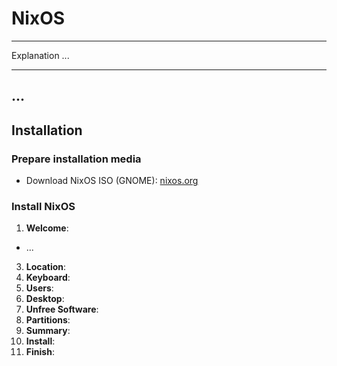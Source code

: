 # NixOS

---

Explanation ...

---

## ...

## Installation

### Prepare installation media

- Download NixOS ISO (GNOME): [nixos.org](https://nixos.org/download/#graphical-iso-image)

### Install NixOS

1. **Welcome**:
  - ...
3. **Location**:
4. **Keyboard**:
5. **Users**:
6. **Desktop**:
7. **Unfree Software**:
8. **Partitions**:
9. **Summary**:
10. **Install**:
11. **Finish**:
